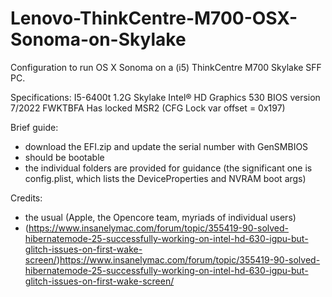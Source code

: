 # Lenovo-ThinkCentre-M700-OSX-Sonoma-on-Skylake
Configuration to run OS X Sonoma on a (i5) ThinkCentre M700 Skylake SFF PC.

Specifications:
I5-6400t 1.2G Skylake
Intel® HD Graphics 530
BIOS version 7/2022 FWKTBFA 
Has locked MSR2 (CFG Lock var offset = 0x197)

Brief guide:
- download the EFI.zip and update the serial number with GenSMBIOS
- should be bootable
- the individual folders are provided for guidance (the significant one is config.plist, which lists the DeviceProperties and NVRAM boot args)



Credits:
- the usual (Apple, the Opencore team, myriads of individual users)
- (https://www.insanelymac.com/forum/topic/355419-90-solved-hibernatemode-25-successfully-working-on-intel-hd-630-igpu-but-glitch-issues-on-first-wake-screen/)https://www.insanelymac.com/forum/topic/355419-90-solved-hibernatemode-25-successfully-working-on-intel-hd-630-igpu-but-glitch-issues-on-first-wake-screen/
